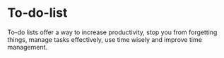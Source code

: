 # To-do-list
To-do lists offer a way to increase productivity, stop you from forgetting things, manage tasks effectively, use time wisely and improve time management.
